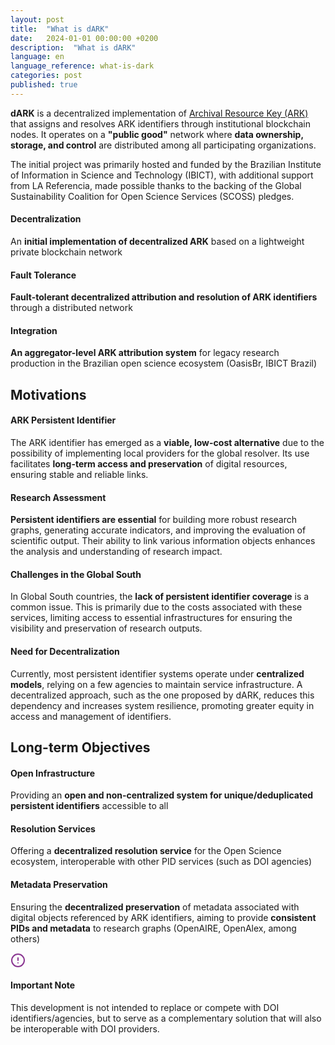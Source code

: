 ```yaml
---
layout: post
title:  "What is dARK"  
date:   2024-01-01 00:00:00 +0200  
description:  "What is dARK"  
language: en  
language_reference: what-is-dark
categories: post
published: true
---
```


<p class="lead-highlight">
  <strong>dARK</strong> is a decentralized implementation of <a href="https://arks.org" target="_blank">Archival Resource Key (ARK)</a> that assigns and resolves ARK identifiers through institutional blockchain nodes. It operates on a <strong>"public good"</strong> network where <strong>data ownership, storage, and control</strong> are distributed among all participating organizations.
</p>

The initial project was primarily hosted and funded by the Brazilian Institute of Information in Science and Technology (IBICT), with additional support from LA Referencia, made possible thanks to the backing of the Global Sustainability Coalition for Open Science Services (SCOSS) pledges.

<div class="architecture-details">
  <div class="detail-box">
    <h4>Decentralization</h4>
    <p>An <strong>initial implementation of decentralized ARK</strong> based on a lightweight private blockchain network</p>
  </div>
  
  <div class="detail-box">
    <h4>Fault Tolerance</h4>
    <p><strong>Fault-tolerant decentralized attribution and resolution of ARK identifiers</strong> through a distributed network</p>
  </div>
  
  <div class="detail-box">
    <h4>Integration</h4>
    <p><strong>An aggregator-level ARK attribution system</strong> for legacy research production in the Brazilian open science ecosystem (OasisBr, IBICT Brazil)</p>
  </div>
</div>

<h2 class="custom-heading">Motivations</h2>

<div class="workflow-container">
  <div class="workflow-step">
    <div class="step-icon"></div>
    <div class="step-content">
      <h4>ARK Persistent Identifier</h4>
      <p>The ARK identifier has emerged as a <strong>viable, low-cost alternative</strong> due to the possibility of implementing local providers for the global resolver. Its use facilitates <strong>long-term access and preservation</strong> of digital resources, ensuring stable and reliable links.</p>
    </div>
  </div>
  
  <div class="workflow-step">
    <div class="step-icon"></div>
    <div class="step-content">
      <h4>Research Assessment</h4>
      <p><strong>Persistent identifiers are essential</strong> for building more robust research graphs, generating accurate indicators, and improving the evaluation of scientific output. Their ability to link various information objects enhances the analysis and understanding of research impact.</p>
    </div>
  </div>
  
  <div class="workflow-step">
    <div class="step-icon"></div>
    <div class="step-content">
      <h4>Challenges in the Global South</h4>
      <p>In Global South countries, the <strong>lack of persistent identifier coverage</strong> is a common issue. This is primarily due to the costs associated with these services, limiting access to essential infrastructures for ensuring the visibility and preservation of research outputs.</p>
    </div>
  </div>
  
  <div class="workflow-step">
    <div class="step-icon"></div>
    <div class="step-content">
      <h4>Need for Decentralization</h4>
      <p>Currently, most persistent identifier systems operate under <strong>centralized models</strong>, relying on a few agencies to maintain service infrastructure. A decentralized approach, such as the one proposed by dARK, reduces this dependency and increases system resilience, promoting greater equity in access and management of identifiers.</p>
    </div>
  </div>
</div>

<h2 class="custom-heading">Long-term Objectives</h2>

<div class="architecture-details">
  <div class="detail-box">
    <h4>Open Infrastructure</h4>
    <p>Providing an <strong>open and non-centralized system for unique/deduplicated persistent identifiers</strong> accessible to all</p>
  </div>
  
  <div class="detail-box">
    <h4>Resolution Services</h4>
    <p>Offering a <strong>decentralized resolution service</strong> for the Open Science ecosystem, interoperable with other PID services (such as DOI agencies)</p>
  </div>
  
  <div class="detail-box">
    <h4>Metadata Preservation</h4>
    <p>Ensuring the <strong>decentralized preservation</strong> of metadata associated with digital objects referenced by ARK identifiers, aiming to provide <strong>consistent PIDs and metadata</strong> to research graphs (OpenAIRE, OpenAlex, among others)</p>
  </div>
</div>

<div class="note-container">
  <div class="note-header">
    <svg xmlns="http://www.w3.org/2000/svg" width="24" height="24" viewBox="0 0 24 24" fill="none" stroke="#8A3691" stroke-width="2" stroke-linecap="round" stroke-linejoin="round">
      <circle cx="12" cy="12" r="10"></circle>
      <line x1="12" y1="8" x2="12" y2="12"></line>
      <line x1="12" y1="16" x2="12.01" y2="16"></line>
    </svg>
    <h4>Important Note</h4>
  </div>
  <div class="note-content">
    <p>This development is not intended to replace or compete with DOI identifiers/agencies, but to serve as a complementary solution that will also be interoperable with DOI providers.</p>
  </div>
</div>



